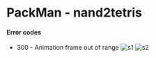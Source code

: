 # PackMan - nand2tetris
####  Error codes
- 300 - Animation frame out of range
![s1](https://user-images.githubusercontent.com/30002800/209565288-4e13d1e0-ecb3-4636-95a8-d7d0f79ea8f8.PNG)
![s2](https://user-images.githubusercontent.com/30002800/209565296-78f0f538-5885-4efb-aa08-402d1679311f.png)
